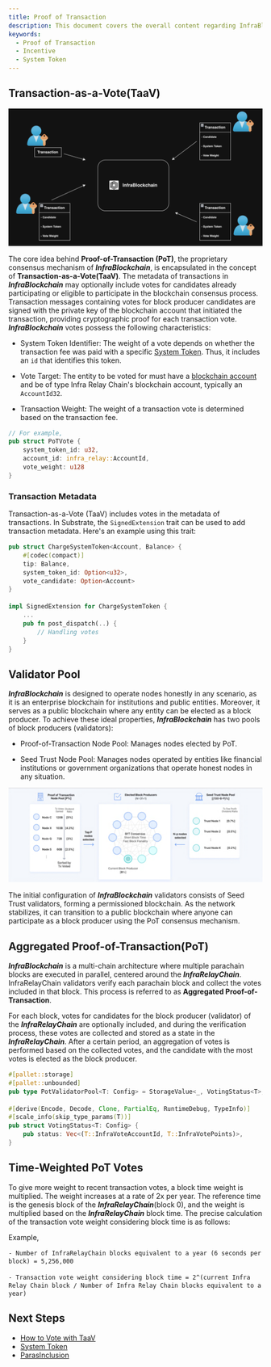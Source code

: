 ```yaml
---
title: Proof of Transaction
description: This document covers the overall content regarding InfraBlockchain's unique consensus mechanism, PoT Proof of Transaction).
keywords:
  - Proof of Transaction
  - Incentive
  - System Token
---
```


## Transaction-as-a-Vote(TaaV)

![TaaV](/media/images/docs/InfraBlockchain/learn/protocol/taav.png)

The core idea behind **Proof-of-Transaction (PoT)**, the proprietary consensus mechanism of ***InfraBlockchain***, is encapsulated in the concept of **Transaction-as-a-Vote(TaaV)**. The metadata of transactions in ***InfraBlockchain*** may optionally include votes for candidates already participating or eligible to participate in the blockchain consensus process. Transaction messages containing votes for block producer candidates are signed with the private key of the blockchain account that initiated the transaction, providing cryptographic proof for each transaction vote. ***InfraBlockchain*** votes possess the following characteristics:

- System Token Identifier: The weight of a vote depends on whether the transaction fee was paid with a specific [System Token](../protocol/system-token.md). Thus, it includes an `id` that identifies this token.

- Vote Target: The entity to be voted for must have a [blockchain account](../substrate/learn/basic/accounts-addresses-keys.md) and be of type Infra Relay Chain's blockchain account, typically an `AccountId32`.

- Transaction Weight: The weight of a transaction vote is determined based on the transaction fee.

```rust 
// For example,
pub struct PoTVote {
    system_token_id: u32,
    account_id: infra_relay::AccountId,
    vote_weight: u128
}
```

### Transaction Metadata

Transaction-as-a-Vote (TaaV) includes votes in the metadata of transactions. In Substrate, the `SignedExtension` trait can be used to add transaction metadata. Here's an example using this trait:

```rust
pub struct ChargeSystemToken<Account, Balance> {
    #[codec(compact)]
    tip: Balance,
    system_token_id: Option<u32>,
    vote_candidate: Option<Account>
}

impl SignedExtension for ChargeSystemToken {
    ...
    pub fn post_dispatch(..) {
        // Handling votes
    }
}
```

## Validator Pool

***InfraBlockchain*** is designed to operate nodes honestly in any scenario, as it is an enterprise blockchain for institutions and public entities. Moreover, it serves as a public blockchain where any entity can be elected as a block producer. To achieve these ideal properties, ***InfraBlockchain*** has two pools of block producers (validators):

- Proof-of-Transaction Node Pool: Manages nodes elected by PoT.

- Seed Trust Node Pool: Manages nodes operated by entities like financial institutions or government organizations that operate honest nodes in any situation.

![Validator Pool](/media/images/docs/InfraBlockchain/learn/protocol/validator-pool.png)

The initial configuration of ***InfraBlockchain*** validators consists of Seed Trust validators, forming a permissioned blockchain. As the network stabilizes, it can transition to a public blockchain where anyone can participate as a block producer using the PoT consensus mechanism.

## Aggregated Proof-of-Transaction(PoT)

***InfraBlockchain*** is a multi-chain architecture where multiple parachain blocks are executed in parallel, centered around the ***InfraRelayChain***. InfraRelayChain validators verify each parachain block and collect the votes included in that block. This process is referred to as **Aggregated Proof-of-Transaction**.

For each block, votes for candidates for the block producer (validator) of the ***InfraRelayChain*** are optionally included, and during the verification process, these votes are collected and stored as a state in the ***InfraRelayChain***. After a certain period, an aggregation of votes is performed based on the collected votes, and the candidate with the most votes is elected as the block producer.

```rust
#[pallet::storage]
#[pallet::unbounded]
pub type PotValidatorPool<T: Config> = StorageValue<_, VotingStatus<T>, ValueQuery>;

#[derive(Encode, Decode, Clone, PartialEq, RuntimeDebug, TypeInfo)]
#[scale_info(skip_type_params(T))]
pub struct VotingStatus<T: Config> {
	pub status: Vec<(T::InfraVoteAccountId, T::InfraVotePoints)>,
}
```

## Time-Weighted PoT Votes

To give more weight to recent transaction votes, a block time weight is multiplied. The weight increases at a rate of 2x per year. The reference time is the genesis block of the ***InfraRelayChain***(block 0), and the weight is multiplied based on the ***InfraRelayChain*** block time. The precise calculation of the transaction vote weight considering block time is as follows:

Example,
```
- Number of InfraRelayChain blocks equivalent to a year (6 seconds per block) = 5,256,000

- Transaction vote weight considering block time = 2^(current Infra Relay Chain block / Number of Infra Relay Chain blocks equivalent to a year)
```

## Next Steps

- [How to Vote with TaaV](../../tutorials/basic/how-to-vote-with-taav.md)
- [System Token](./system-token.md)
- [ParasInclusion](https://github.com/***InfraBlockchain***/infrablockspace-sdk/blob/master/infrablockspace/runtime/parachains/src/inclusion/mod.rs)
